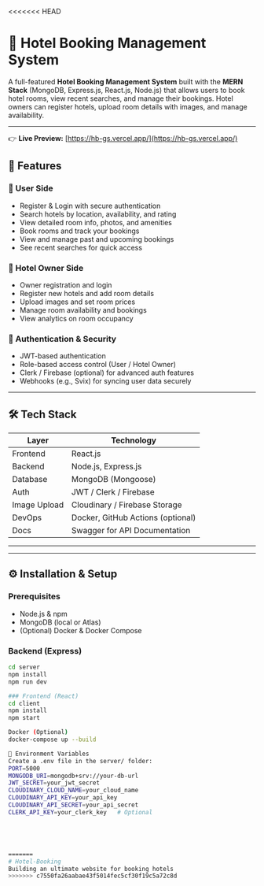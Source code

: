 <<<<<<< HEAD
# 🏨 Hotel Booking Management System

A full-featured **Hotel Booking Management System** built with the **MERN Stack** (MongoDB, Express.js, React.js, Node.js) that allows users to book hotel rooms, view recent searches, and manage their bookings. Hotel owners can register hotels, upload room details with images, and manage availability.

---
👉 **Live Preview:** [https://hb-gs.vercel.app/](https://hb-gs.vercel.app/)
## 🚀 Features

### 👤 User Side
- Register & Login with secure authentication
- Search hotels by location, availability, and rating
- View detailed room info, photos, and amenities
- Book rooms and track your bookings
- View and manage past and upcoming bookings
- See recent searches for quick access

### 🏨 Hotel Owner Side
- Owner registration and login
- Register new hotels and add room details
- Upload images and set room prices
- Manage room availability and bookings
- View analytics on room occupancy

### 🔐 Authentication & Security
- JWT-based authentication
- Role-based access control (User / Hotel Owner)
- Clerk / Firebase (optional) for advanced auth features
- Webhooks (e.g., Svix) for syncing user data securely

---

## 🛠️ Tech Stack

| Layer        | Technology       |
|--------------|------------------|
| Frontend     | React.js         |
| Backend      | Node.js, Express.js |
| Database     | MongoDB (Mongoose) |
| Auth         | JWT / Clerk / Firebase |
| Image Upload | Cloudinary / Firebase Storage |
| DevOps       | Docker, GitHub Actions (optional) |
| Docs         | Swagger for API Documentation |

---


---

## ⚙️ Installation & Setup

### Prerequisites
- Node.js & npm
- MongoDB (local or Atlas)
- (Optional) Docker & Docker Compose

### Backend (Express)
```bash
cd server
npm install
npm run dev

### Frontend (React)
cd client
npm install
npm start

Docker (Optional)
docker-compose up --build

🔐 Environment Variables
Create a .env file in the server/ folder:
PORT=5000
MONGODB_URI=mongodb+srv://your-db-url
JWT_SECRET=your_jwt_secret
CLOUDINARY_CLOUD_NAME=your_cloud_name
CLOUDINARY_API_KEY=your_api_key
CLOUDINARY_API_SECRET=your_api_secret
CLERK_API_KEY=your_clerk_key   # Optional





=======
# Hotel-Booking
Building an ultimate website for booking hotels
>>>>>>> c7550fa26aabae43f5014fec5cf30f19c5a72c8d
